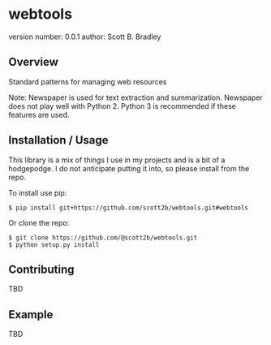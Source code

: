 webtools
===============================

version number: 0.0.1
author: Scott B. Bradley

Overview
--------

Standard patterns for managing web resources


Note: Newspaper is used for text extraction and summarization. Newspaper does
not play well with Python 2. Python 3 is recommended if these features are
used.

Installation / Usage
--------------------

This library is a mix of things I use in my projects and is a bit of a
hodgepodge. I do not anticipate putting it into, so please install from the repo.

To install use pip:

    $ pip install git+https://github.com/scott2b/webtools.git#webtools


Or clone the repo:

    $ git clone https://github.com/@scott2b/webtools.git
    $ python setup.py install

Contributing
------------

TBD

Example
-------

TBD
